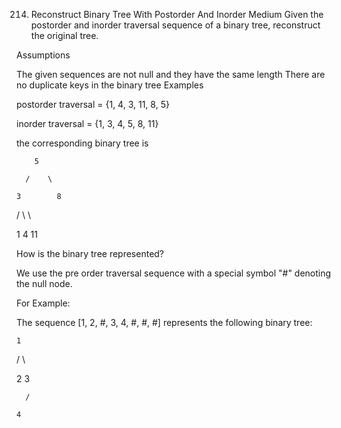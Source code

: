214. Reconstruct Binary Tree With Postorder And Inorder
Medium
Given the postorder and inorder traversal sequence of a binary tree, reconstruct the original tree.

Assumptions

The given sequences are not null and they have the same length
There are no duplicate keys in the binary tree
Examples

postorder traversal = {1, 4, 3, 11, 8, 5}

inorder traversal = {1, 3, 4, 5, 8, 11}

the corresponding binary tree is

        5

      /    \

    3        8

  /   \        \

1      4        11

How is the binary tree represented?

We use the pre order traversal sequence with a special symbol "#" denoting the null node.

For Example:

The sequence [1, 2, #, 3, 4, #, #, #] represents the following binary tree:

    1

  /   \

 2     3

      /

    4

